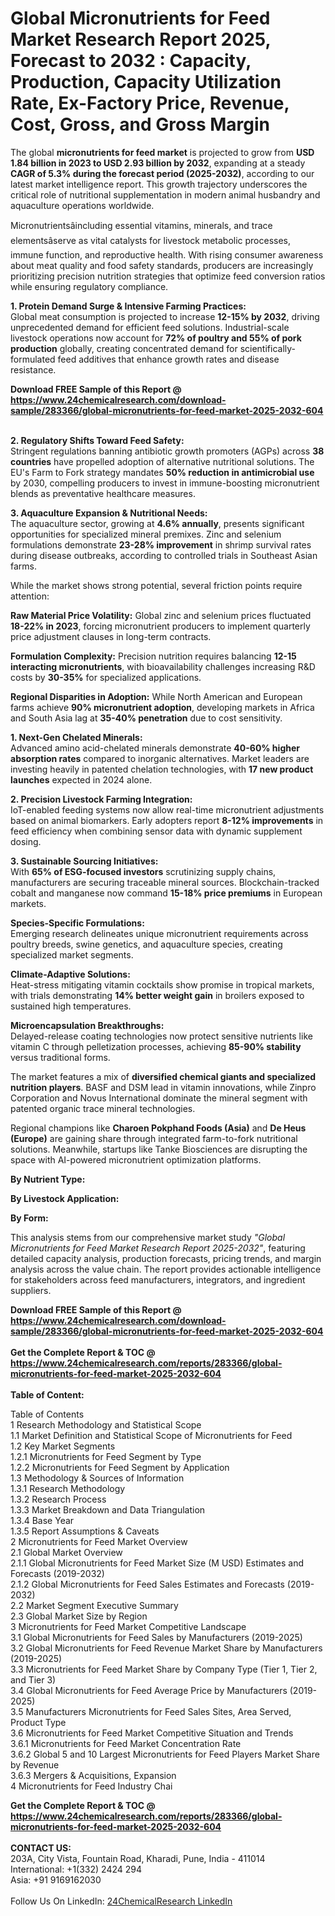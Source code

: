 <h1>Global Micronutrients for Feed Market Research Report 2025, Forecast to 2032 : Capacity, Production, Capacity Utilization Rate, Ex-Factory Price, Revenue, Cost, Gross, and Gross Margin</h1><p>The global <strong>micronutrients for feed market</strong> is projected to grow from <strong>USD 1.84 billion in 2023 to USD 2.93 billion by 2032</strong>, expanding at a steady <strong>CAGR of 5.3% during the forecast period (2025-2032)</strong>, according to our latest market intelligence report. This growth trajectory underscores the critical role of nutritional supplementation in modern animal husbandry and aquaculture operations worldwide.</p><p>Micronutrientsâincluding essential vitamins, minerals, and trace elementsâserve as vital catalysts for livestock metabolic processes, immune function, and reproductive health. With rising consumer awareness about meat quality and food safety standards, producers are increasingly prioritizing precision nutrition strategies that optimize feed conversion ratios while ensuring regulatory compliance.</p><p><strong>1. Protein Demand Surge &amp; Intensive Farming Practices:</strong><br>
Global meat consumption is projected to increase <strong>12-15% by 2032</strong>, driving unprecedented demand for efficient feed solutions. Industrial-scale livestock operations now account for <strong>72% of poultry and 55% of pork production</strong> globally, creating concentrated demand for scientifically-formulated feed additives that enhance growth rates and disease resistance.</p><div><b>Download FREE Sample of this Report @ 
            <a href="https://www.24chemicalresearch.com/download-sample/283366/global-micronutrients-for-feed-market-2025-2032-604">
            https://www.24chemicalresearch.com/download-sample/283366/global-micronutrients-for-feed-market-2025-2032-604</a></b></div><br><p><strong>2. Regulatory Shifts Toward Feed Safety:</strong><br>
Stringent regulations banning antibiotic growth promoters (AGPs) across <strong>38 countries</strong> have propelled adoption of alternative nutritional solutions. The EU's Farm to Fork strategy mandates <strong>50% reduction in antimicrobial use</strong> by 2030, compelling producers to invest in immune-boosting micronutrient blends as preventative healthcare measures.</p><p><strong>3. Aquaculture Expansion &amp; Nutritional Needs:</strong><br>
The aquaculture sector, growing at <strong>4.6% annually</strong>, presents significant opportunities for specialized mineral premixes. Zinc and selenium formulations demonstrate <strong>23-28% improvement</strong> in shrimp survival rates during disease outbreaks, according to controlled trials in Southeast Asian farms.</p><p>While the market shows strong potential, several friction points require attention:</p><p><strong>Raw Material Price Volatility:</strong> Global zinc and selenium prices fluctuated <strong>18-22% in 2023</strong>, forcing micronutrient producers to implement quarterly price adjustment clauses in long-term contracts.</p><p><strong>Formulation Complexity:</strong> Precision nutrition requires balancing <strong>12-15 interacting micronutrients</strong>, with bioavailability challenges increasing R&amp;D costs by <strong>30-35%</strong> for specialized applications.</p><p><strong>Regional Disparities in Adoption:</strong> While North American and European farms achieve <strong>90% micronutrient adoption</strong>, developing markets in Africa and South Asia lag at <strong>35-40% penetration</strong> due to cost sensitivity.</p><p><strong>1. Next-Gen Chelated Minerals:</strong><br>
Advanced amino acid-chelated minerals demonstrate <strong>40-60% higher absorption rates</strong> compared to inorganic alternatives. Market leaders are investing heavily in patented chelation technologies, with <strong>17 new product launches</strong> expected in 2024 alone.</p><p><strong>2. Precision Livestock Farming Integration:</strong><br>
IoT-enabled feeding systems now allow real-time micronutrient adjustments based on animal biomarkers. Early adopters report <strong>8-12% improvements</strong> in feed efficiency when combining sensor data with dynamic supplement dosing.</p><p><strong>3. Sustainable Sourcing Initiatives:</strong><br>
With <strong>65% of ESG-focused investors</strong> scrutinizing supply chains, manufacturers are securing traceable mineral sources. Blockchain-tracked cobalt and manganese now command <strong>15-18% price premiums</strong> in European markets.</p><p><strong>Species-Specific Formulations:</strong><br>
    Emerging research delineates unique micronutrient requirements across poultry breeds, swine genetics, and aquaculture species, creating specialized market segments.</p><p><strong>Climate-Adaptive Solutions:</strong><br>
    Heat-stress mitigating vitamin cocktails show promise in tropical markets, with trials demonstrating <strong>14% better weight gain</strong> in broilers exposed to sustained high temperatures.</p><p><strong>Microencapsulation Breakthroughs:</strong><br>
    Delayed-release coating technologies now protect sensitive nutrients like vitamin C through pelletization processes, achieving <strong>85-90% stability</strong> versus traditional forms.</p><p>The market features a mix of <strong>diversified chemical giants and specialized nutrition players</strong>. BASF and DSM lead in vitamin innovations, while Zinpro Corporation and Novus International dominate the mineral segment with patented organic trace mineral technologies.</p><p>Regional champions like <strong>Charoen Pokphand Foods (Asia)</strong> and <strong>De Heus (Europe)</strong> are gaining share through integrated farm-to-fork nutritional solutions. Meanwhile, startups like Tanke Biosciences are disrupting the space with AI-powered micronutrient optimization platforms.</p><p><strong>By Nutrient Type:</strong></p><p><strong>By Livestock Application:</strong></p><p><strong>By Form:</strong></p><p>This analysis stems from our comprehensive market study <em>"Global Micronutrients for Feed Market Research Report 2025-2032"</em>, featuring detailed capacity analysis, production forecasts, pricing trends, and margin analysis across the value chain. The report provides actionable intelligence for stakeholders across feed manufacturers, integrators, and ingredient suppliers.</p><div><b>Download FREE Sample of this Report @ 
            <a href="https://www.24chemicalresearch.com/download-sample/283366/global-micronutrients-for-feed-market-2025-2032-604">
            https://www.24chemicalresearch.com/download-sample/283366/global-micronutrients-for-feed-market-2025-2032-604</a></b></div><br><div><b>Get the Complete Report & TOC @ 
            <a href="https://www.24chemicalresearch.com/reports/283366/global-micronutrients-for-feed-market-2025-2032-604">
            https://www.24chemicalresearch.com/reports/283366/global-micronutrients-for-feed-market-2025-2032-604</a></b></div><br>
            <b>Table of Content:</b><p>Table of Contents<br />
1 Research Methodology and Statistical Scope<br />
1.1 Market Definition and Statistical Scope of Micronutrients for Feed<br />
1.2 Key Market Segments<br />
1.2.1 Micronutrients for Feed Segment by Type<br />
1.2.2 Micronutrients for Feed Segment by Application<br />
1.3 Methodology & Sources of Information<br />
1.3.1 Research Methodology<br />
1.3.2 Research Process<br />
1.3.3 Market Breakdown and Data Triangulation<br />
1.3.4 Base Year<br />
1.3.5 Report Assumptions & Caveats<br />
2 Micronutrients for Feed Market Overview<br />
2.1 Global Market Overview<br />
2.1.1 Global Micronutrients for Feed Market Size (M USD) Estimates and Forecasts (2019-2032)<br />
2.1.2 Global Micronutrients for Feed Sales Estimates and Forecasts (2019-2032)<br />
2.2 Market Segment Executive Summary<br />
2.3 Global Market Size by Region<br />
3 Micronutrients for Feed Market Competitive Landscape<br />
3.1 Global Micronutrients for Feed Sales by Manufacturers (2019-2025)<br />
3.2 Global Micronutrients for Feed Revenue Market Share by Manufacturers (2019-2025)<br />
3.3 Micronutrients for Feed Market Share by Company Type (Tier 1, Tier 2, and Tier 3)<br />
3.4 Global Micronutrients for Feed Average Price by Manufacturers (2019-2025)<br />
3.5 Manufacturers Micronutrients for Feed Sales Sites, Area Served, Product Type<br />
3.6 Micronutrients for Feed Market Competitive Situation and Trends<br />
3.6.1 Micronutrients for Feed Market Concentration Rate<br />
3.6.2 Global 5 and 10 Largest Micronutrients for Feed Players Market Share by Revenue<br />
3.6.3 Mergers & Acquisitions, Expansion<br />
4 Micronutrients for Feed Industry Chai</p><div><b>Get the Complete Report & TOC @ 
            <a href="https://www.24chemicalresearch.com/reports/283366/global-micronutrients-for-feed-market-2025-2032-604">
            https://www.24chemicalresearch.com/reports/283366/global-micronutrients-for-feed-market-2025-2032-604</a></b></div><br><b>CONTACT US:</b><br>
            203A, City Vista, Fountain Road, Kharadi, Pune, India - 411014<br>
            International: +1(332) 2424 294<br>
            Asia: +91 9169162030 <br><br>
            Follow Us On LinkedIn: <a href="https://www.linkedin.com/company/24chemicalresearch/">24ChemicalResearch LinkedIn</a>